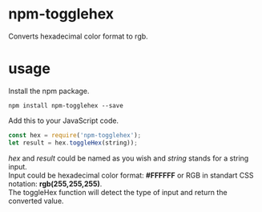 # npm-togglehex
Converts hexadecimal color format to rgb.

# usage
Install the npm package.
```
npm install npm-togglehex --save
```

Add this to your JavaScript code.

```js
const hex = require('npm-togglehex');
let result = hex.toggleHex(string));
```
<em>hex</em> and <em>result</em> could be named as you wish and <em>string</em> stands for a string input.<br>
Input could be hexadecimal color format: <strong>#FFFFFF</strong> or RGB in standart CSS notation: <strong>rgb(255,255,255)</strong>.<br>
The toggleHex function will detect the type of input and return the converted value.

